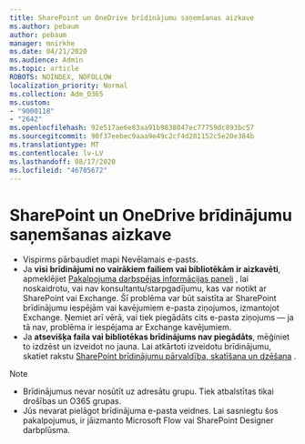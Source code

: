 ```yaml
---
title: SharePoint un OneDrive brīdinājumu saņemšanas aizkave
ms.author: pebaum
author: pebaum
manager: mnirkhe
ms.date: 04/21/2020
ms.audience: Admin
ms.topic: article
ROBOTS: NOINDEX, NOFOLLOW
localization_priority: Normal
ms.collection: Adm_O365
ms.custom:
- "9000118"
- "2642"
ms.openlocfilehash: 92e517ae6e83aa91b9838047ec77759dc893bc57
ms.sourcegitcommit: 90f37eebec9aaa9e49c2cf4d201152c5e20e384b
ms.translationtype: MT
ms.contentlocale: lv-LV
ms.lasthandoff: 08/17/2020
ms.locfileid: "46785672"
---
```

# <a name="delays-in-receiving-sharepoint-and-onedrive-alerts"></a>SharePoint un OneDrive brīdinājumu saņemšanas aizkave

- Vispirms pārbaudiet mapi Nevēlamais e-pasts.
- Ja **visi brīdinājumi no vairākiem failiem vai bibliotēkām ir aizkavēti**, apmeklējiet [Pakalpojuma darbspējas informācijas paneli](https://portal.office.com/adminportal/home?ref=/servicehealth) , lai noskaidrotu, vai nav konsultantu/starpgadījumu, kas var notikt ar SharePoint vai Exchange. Šī problēma var būt saistīta ar SharePoint brīdinājumu iespējām vai kavējumiem e-pasta ziņojumos, izmantojot Exchange. Ņemiet arī vērā, vai tiek piegādāts cits e-pasta ziņojums — ja tā nav, problēma ir iespējama ar Exchange kavējumiem.
- Ja **atsevišķa faila vai bibliotēkas brīdinājums nav piegādāts**, mēģiniet to izdzēst un izveidot no jauna. Lai atkārtoti izveidotu brīdinājumu, skatiet rakstu [SharePoint brīdinājumu pārvaldība, skatīšana un dzēšana](https://support.microsoft.com/office/99dfb19c-9a90-4a8c-aba1-aa8c8afb0de2) .

> [!NOTE]
> - Brīdinājumus nevar nosūtīt uz adresātu grupu. Tiek atbalstītas tikai drošības un O365 grupas.
> - Jūs nevarat pielāgot brīdinājuma e-pasta veidnes. Lai sasniegtu šos pakalpojumus, ir jāizmanto Microsoft Flow vai SharePoint Designer darbplūsma.
